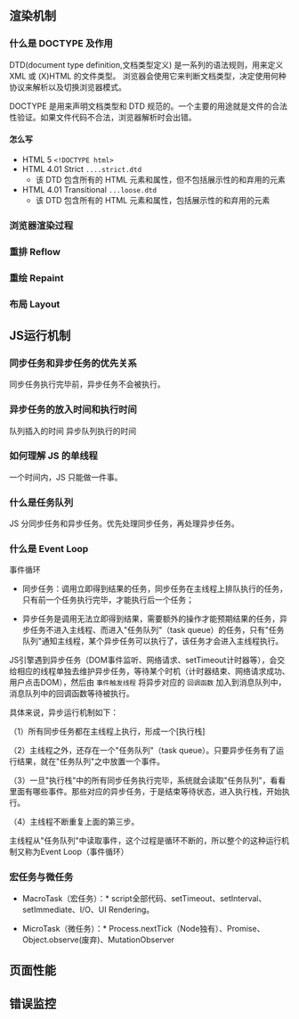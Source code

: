 ## 渲染机制
### 什么是 DOCTYPE 及作用
DTD(document type definition,文档类型定义) 是一系列的语法规则，用来定义 XML 或 (X)HTML 的文件类型。
浏览器会使用它来判断文档类型，决定使用何种协议来解析以及切换浏览器模式。

DOCTYPE 是用来声明文档类型和 DTD 规范的。一个主要的用途就是文件的合法性验证。如果文件代码不合法，浏览器解析时会出错。


#### 怎么写
- HTML 5 `<!DOCTYPE html>`
- HTML 4.01 Strict  `....strict.dtd` 
    - 该 DTD 包含所有的 HTML 元素和属性，但不包括展示性的和弃用的元素
- HTML 4.01 Transitional    `...loose.dtd`
    - 该 DTD 包含所有的 HTML 元素和属性，包括展示性的和弃用的元素

### 浏览器渲染过程





### 重排 Reflow



### 重绘 Repaint


### 布局 Layout



## JS运行机制
### 同步任务和异步任务的优先关系
同步任务执行完毕前，异步任务不会被执行。


### 异步任务的放入时间和执行时间
队列插入的时间
异步队列执行的时间

### 如何理解 JS 的单线程
一个时间内，JS 只能做一件事。

### 什么是任务队列
JS 分同步任务和异步任务。优先处理同步任务，再处理异步任务。

### 什么是 Event Loop
事件循环

- 同步任务：调用立即得到结果的任务，同步任务在主线程上排队执行的任务，只有前一个任务执行完毕，才能执行后一个任务；

- 异步任务是调用无法立即得到结果，需要额外的操作才能预期结果的任务，异步任务不进入主线程、而进入"任务队列"（task queue）的任务，只有"任务队列"通知主线程，某个异步任务可以执行了，该任务才会进入主线程执行。

JS引擎遇到异步任务（DOM事件监听、网络请求、setTimeout计时器等），会交给相应的线程单独去维护异步任务，等待某个时机（计时器结束、网络请求成功、用户点击DOM），然后由 `事件触发线程` 将异步对应的 `回调函数` 加入到消息队列中，消息队列中的回调函数等待被执行。

具体来说，异步运行机制如下：

（1）所有同步任务都在主线程上执行，形成一个[执行栈]

（2）主线程之外，还存在一个"任务队列"（task queue）。只要异步任务有了运行结果，就在"任务队列"之中放置一个事件。

（3）一旦"执行栈"中的所有同步任务执行完毕，系统就会读取"任务队列"，看看里面有哪些事件。那些对应的异步任务，于是结束等待状态，进入执行栈，开始执行。

（4）主线程不断重复上面的第三步。

主线程从"任务队列"中读取事件，这个过程是循环不断的，所以整个的这种运行机制又称为Event Loop（事件循环）


### 宏任务与微任务

- MacroTask（宏任务）：* script全部代码、setTimeout、setInterval、setImmediate、I/O、UI Rendering。

- MicroTask（微任务）：* Process.nextTick（Node独有）、Promise、Object.observe(废弃)、MutationObserver


## 页面性能



## 错误监控